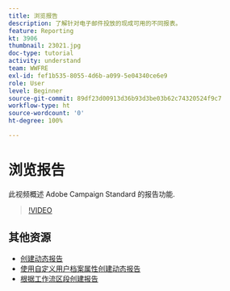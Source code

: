 ```yaml
---
title: 浏览报告
description: 了解针对电子邮件投放的现成可用的不同报表。
feature: Reporting
kt: 3906
thumbnail: 23021.jpg
doc-type: tutorial
activity: understand
team: WWFRE
exl-id: fef1b535-8055-4d6b-a099-5e04340ce6e9
role: User
level: Beginner
source-git-commit: 89df23d00913d36b93d3be03b62c74320524f9c7
workflow-type: ht
source-wordcount: '0'
ht-degree: 100%

---
```


# 浏览报告

此视频概述 Adobe Campaign Standard 的报告功能.

>[!VIDEO](https://video.tv.adobe.com/v/23021?quality=12&learn=on)

## 其他资源

* [创建动态报告](/help/reporting/creating-a-dynamic-report.md)
* [使用自定义用户档案属性创建动态报告](/help/reporting/custom-profile-attributes-dynamic-reports.md)
* [根据工作流区段创建报告](/help/reporting/report-on-workflow-segments.md)

